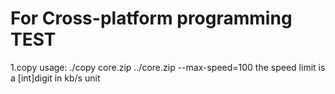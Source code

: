 For Cross-platform programming TEST
===============================================================
1.copy
usage:  ./copy core.zip ../core.zip --max-speed=100
the speed limit is a [int]digit in kb/s unit
